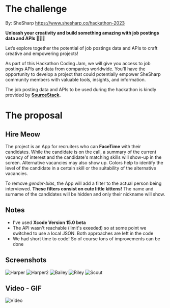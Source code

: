# The challenge
By: SheSharp https://www.shesharp.co/hackathon-2023 

**Unleash your creativity and build something amazing with job postings data and APIs 👩‍💻✨**

Let’s explore together the potential of job postings data and APIs to craft creative and empowering projects!

As part of this Hackathon Coding Jam, we will give you access to job postings APIs and data from companies worldwide. You'll have the opportunity to develop a project that could potentially empower SheSharp community members with valuable tools, insights, and information.

The job posting data and APIs to be used during the hackathon is kindly provided by **[SourceStack](https://sourcestack.co/).**

# The proposal
## Hire Meow

The project is an App for recruiters who can **FaceTime** with their candidates. While the candidate is on the call, a summary of the current vacancy of interest and the candidate's matching skills will show-up in the screen. Alternative vacancies may also show up. Colors help to identify the level of the candidate in a certain skill or the suitability of the alternative vacancies.

To remove *gender-bias*, the App will add a filter to the actual person being interviewed. **These filters consist on cute little kittens!** The name and surname of the candidates will be hidden and only their nickname will show.

## Notes
- I've used **Xcode Version 15.0 beta**
- The API wasn't reachable (limit's exeeded) so at some point we switched to use a local JSON. Both approaches are left in the code
- We had short time to code! So of course tons of improvements can be done

## Screenshots
![Harper](demo/s_Harper.png)
![Harper2](demo/s_Harper_3.png)
![Bailey](demo/s_Bailey.png)
![Riley](demo/s_Riley.png)
![Scout](demo/s_Scout.png)


## Video - GIF
![Video](demo/final_video.gif)